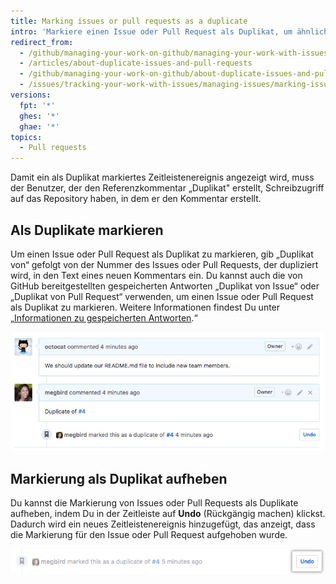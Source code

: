 ```yaml
---
title: Marking issues or pull requests as a duplicate
intro: 'Markiere einen Issue oder Pull Request als Duplikat, um ähnliche Issues oder Pull Requests gleichzeitig zu verfolgen und unnötige Belastungen sowohl für Betreuer als auch für Mitarbeiter zu vermeiden.'
redirect_from:
  - /github/managing-your-work-on-github/managing-your-work-with-issues-and-pull-requests/about-duplicate-issues-and-pull-requests
  - /articles/about-duplicate-issues-and-pull-requests
  - /github/managing-your-work-on-github/about-duplicate-issues-and-pull-requests
  - /issues/tracking-your-work-with-issues/managing-issues/marking-issues-or-pull-requests-as-a-duplicate
versions:
  fpt: '*'
  ghes: '*'
  ghae: '*'
topics:
  - Pull requests
---
```


Damit ein als Duplikat markiertes Zeitleistenereignis angezeigt wird, muss der Benutzer, der den Referenzkommentar „Duplikat" erstellt, Schreibzugriff auf das Repository haben, in dem er den Kommentar erstellt.

## Als Duplikate markieren

Um einen Issue oder Pull Request als Duplikat zu markieren, gib „Duplikat von“ gefolgt von der Nummer des Issues oder Pull Requests, der dupliziert wird, in den Text eines neuen Kommentars ein. Du kannst auch die von GitHub bereitgestellten gespeicherten Antworten „Duplikat von Issue“ oder „Duplikat von Pull Request“ verwenden, um einen Issue oder Pull Request als Duplikat zu markieren. Weitere Informationen findest Du unter „[Informationen zu gespeicherten Antworten](/articles/about-saved-replies).“

![Syntax von Duplikaten von Issues](/assets/images/help/issues/duplicate-issue-syntax.png)

## Markierung als Duplikat aufheben

Du kannst die Markierung von Issues oder Pull Requests als Duplikate aufheben, indem Du in der Zeitleiste auf **Undo** (Rückgängig machen) klickst. Dadurch wird ein neues Zeitleistenereignis hinzugefügt, das anzeigt, dass die Markierung für den Issue oder Pull Request aufgehoben wurde.

![Schaltfläche zum Aufheben der Markierung als Duplikat eines Issues](/assets/images/help/issues/unmark-duplicate-issue-button.png)
